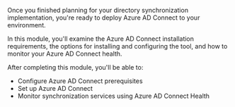 Once you finished planning for your directory synchronization implementation, you're ready to deploy Azure AD Connect to your environment.

In this module, you'll examine the Azure AD Connect installation requirements, the options for installing and configuring the tool, and how to monitor your Azure AD Connect health.

After completing this module, you'll be able to:

 -  Configure Azure AD Connect prerequisites
 -  Set up Azure AD Connect
 -  Monitor synchronization services using Azure AD Connect Health
